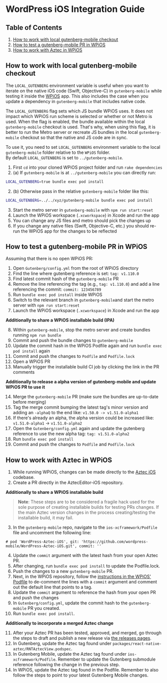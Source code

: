 # WordPress iOS Integration Guide

## Table of Contents

1. [How to work with local gutenberg-mobile checkout](#how-to-work-with-local-gutenberg-mobile-checkout)
2. [How to test a gutenberg-mobile PR in WPiOS](#how-to-test-a-gutenberg-mobile-pr-in-wpios)
3. [How to work with Aztec in WPiOS](#how-to-work-with-aztec-in-wpios)

## How to work with local gutenberg-mobile checkout

The `LOCAL_GUTENBERG` environment variable is useful when you want to iterate on the native iOS code (Swift, Objective-C) in `gutenberg-mobile` while testing it inside the [WPiOS](https://github.com/wordpress-mobile/WordPress-iOS) app. This also includes the case when you update a dependency in `gutenberg-mobile` that includes native code.

The `LOCAL_GUTENBERG` flag sets which JS bundle WPiOS uses. It does not impact which WPiOS run scheme is selected or whether or not Metro is used. When the flag is enabled, the bundle available within the local `gutenberg-mobile` checkout is used. That's why, when using this flag, it is better to run the Metro server or recreate JS bundles in the local `gutenberg-mobile` checkout so that the native and JS code are in sync. 

To use it, you need to set `LOCAL_GUTENBERG` environment variable to the local `gutenberg-mobile` folder relative to the `WPiOS` folder.  
By default `LOCAL_GUTENBERG` is set to `../gutenberg-mobile`.

1. First `cd` into your cloned WPiOS project folder and run `rake dependencies`
2. (a) If `gutenberg-mobile` is at `../gutenberg-mobile` you can directly run:
```sh
LOCAL_GUTENBERG=true bundle exec pod install
```

2. (b) Otherwise pass in the relative `gutenberg-mobile` folder like this:

```sh
LOCAL_GUTENBERG=../../xyz/gutenberg-mobile bundle exec pod install
```

3. Start the metro server in `gutenberg-mobile` with `npm run start:reset`
4. Launch the WPiOS workspace (`.xcworkspace`) in Xcode and run the app
5. You can change any JS files and metro should pick the changes up
6. If you change any native files (Swift, Objective-C, etc.) you should re-run the WPiOS app for the changes to be reflected

## How to test a gutenberg-mobile PR in WPiOS

Assuming that there is no open WPiOS PR:

1. Open `Gutenberg/config.yml` from the root of WPiOS directory
2. Find the line where gutenberg reference is set: `tag: v1.110.0`
3. Find latest commit hash of the `gutenberg-mobile` PR
4. Remove the line referencing the tag (e.g., `tag: v1.110.0`) and add a line referencing the commit: `commit: 123456789`
5. Run `bundle exec pod install` inside WPiOS
6. Switch to the relevant branch in `gutenberg-mobile`and start the metro server with `npm run start:reset`
7. Launch the WPiOS workspace (`.xcworkspace`) in Xcode and run the app

**Additionally to share a WPiOS installable build (IPA)**

8. Within `gutenberg-mobile`, stop the metro server and create bundles running `npm run bundle`
9. Commit and push the bundle changes to `gutenberg-mobile`
10. Update the commit hash in the WPiOS Podfile again and run `bundle exec pod install` again
11. Commit and push the changes to `Podfile` and `Podfile.lock`
12. Open a WPiOS PR
13. Manually trigger the installable build CI job by clicking the link in the PR comments

**Additionally to release a alpha version of gutenberg-mobile and update WPiOS PR to use it**

14. Merge the `gutenberg-mobile` PR (make sure the bundles are up-to-date before merging)
15. Tag the merge commit bumping the latest tag's minor version and adding an `-alphaQ` to the end like: `v1.50.0 -> v1.51.0-alpha1`
16. If there's already an alpha, the alpha version could be increased like: `v1.51.0-alpha1` -> `v1.51.0-alpha2`
17. Open the `Gutenberg/config.yml` again and update the gutenberg reference to use the new alpha tag: `tag: v1.51.0-alpha2`
18. Run `bundle exec pod install`
19. Commit and push the changes to `Podfile` and `Podfile.lock` 

## How to work with Aztec in WPiOS

1. While running WPiOS, changes can be made directly to the [Aztec iOS](https://github.com/wordpress-mobile/AztecEditor-iOS) codebase.
2. Create a PR directly in the AztecEditor-iOS repository.

**Additionally to share a WPiOS installable build**

> **Note**: These steps are to be considered a fragile hack used for the sole purpose of creating installable builds for testing PRs changes. If the main Aztec version changes in the process creating/testing the installable build, it may fail.

3. In the `gutenberg-mobile` repo, navigate to the `ios-xcframework/Podfile` file and uncomment the following line:

```
# pod 'WordPress-Aztec-iOS', git: 'https://github.com/wordpress-mobile/WordPress-Aztec-iOS.git', commit: ''
```

4. Update the `commit` argument with the latest hash from your open Aztec PR.
5. After changing, run `bundle exec pod install` to update the Podfile.lock.
6. Push the changes to a new `gutenberg-mobile` PR.
7. Next, in the WPiOS repository, follow the [instructions in the WPiOS' Podfile](https://github.com/wordpress-mobile/WordPress-iOS/blob/d7240e17101644dbfb796b37ff848c2441add985/Podfile#L33-L42) to de-comment the lines with a `commit` argument and comment out the default line that points to a tag.
8. Update the `commit` argument to reference the hash from your open PR and push the changes
9. In `Gutenberg/config.yml`, update the commit hash to the `gutenberg-mobile` PR you created.
10. Run `bundle exec pod install`.

**Additionally to incorporate a merged Aztec change**

11. After your Aztec PR has been tested, approved, and merged, go through the steps to draft and publish a new release via [the releases pages](https://github.com/wordpress-mobile/AztecEditor-iOS/releases).
12. In Gutenberg, update the Aztec tag found under `packages/react-native-aztec/RNTAztecView.podspec`.
13. In Gutenberg Mobile, update the Aztec tag found under `ios-xcframework/Podfile`. Remember to update the Gutenberg submodule reference following the change in the previous step.
14. In WPiOS, update the Aztec tag found in the Podfile. Remember to also follow the steps to point to your latest Gutenberg Mobile changes.
